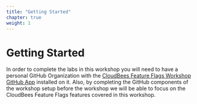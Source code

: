 ```yaml
---
title: "Getting Started"
chapter: true
weight: 1
---
```


# Getting Started

In order to complete the labs in this workshop you will need to have a personal GitHub Organization with the [CloudBees Feature Flags Workshop GitHub App](https://github.com/apps/cloudbees-feature-flags-workshop) installed on it. Also, by completing the GitHub components of the workshop setup before the workshop we will be able to focus on the CloudBees Feature Flags features covered in this workshop.